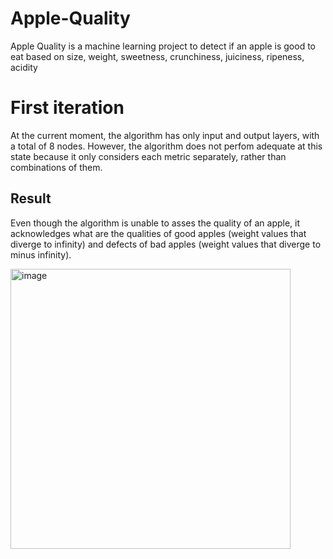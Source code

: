 # Apple-Quality
Apple Quality is a machine learning project to detect if an apple is good to eat based on size, weight, sweetness, crunchiness, juiciness, ripeness, acidity
# First iteration
At the current moment, the algorithm has only input and output layers, with a total of 8 nodes. However, the algorithm does not perfom adequate at this state because it only considers each metric separately, rather than combinations of them.
## Result
Even though the algorithm is unable to asses the quality of an apple, it acknowledges what are the qualities of good apples (weight values that diverge to infinity) and defects of bad apples (weight values that diverge to minus infinity). 

<img width="448" alt="image" src="https://github.com/MihaiBobeica/Apple-Quality/assets/77356043/e6865c61-6f62-4a49-8acc-575e24c50184">



